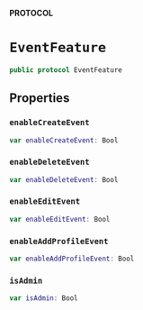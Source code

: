 **PROTOCOL**

# `EventFeature`

```swift
public protocol EventFeature
```

## Properties
### `enableCreateEvent`

```swift
var enableCreateEvent: Bool
```

### `enableDeleteEvent`

```swift
var enableDeleteEvent: Bool
```

### `enableEditEvent`

```swift
var enableEditEvent: Bool
```

### `enableAddProfileEvent`

```swift
var enableAddProfileEvent: Bool
```

### `isAdmin`

```swift
var isAdmin: Bool
```
